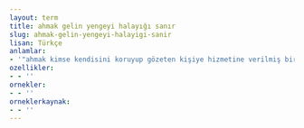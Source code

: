 ```yaml
---
layout: term
title: ahmak gelin yengeyi halayığı sanır
slug: ahmak-gelin-yengeyi-halayigi-sanir
lisan: Türkçe
anlamlar:
- '"ahmak kimse kendisini koruyup gözeten kişiye hizmetine verilmiş biri gözüyle bakar ve saygısız davranışlarıyla onun gönlünü kırarak hizmetinden yoksun kalır" anlamında kullanılan bir söz'
ozellikler:
- - ''
ornekler:
- - ''
orneklerkaynak:
- - ''
---
```

